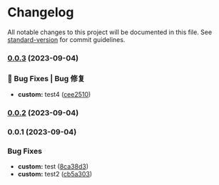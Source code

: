 # Changelog

All notable changes to this project will be documented in this file. See [standard-version](https://github.com/conventional-changelog/standard-version) for commit guidelines.

### [0.0.3](https://github.com/zhangyixuan96/ailemente/compare/v0.0.2...v0.0.3) (2023-09-04)


### 🐛 Bug Fixes | Bug 修复

* **custom:** test4 ([cee2510](https://github.com/zhangyixuan96/ailemente/commit/cee2510fe7a6add931514c60f236943650c7d613))

### [0.0.2](https://github.com/zhangyixuan96/ailemente/compare/v0.0.1...v0.0.2) (2023-09-04)

### 0.0.1 (2023-09-04)


### Bug Fixes

* **custom:** test ([8ca38d3](https://github.com/zhangyixuan96/ailemente/commit/8ca38d354d8af96e5dc607e9a3f921728ef77470))
* **custom:** test2 ([cb5a303](https://github.com/zhangyixuan96/ailemente/commit/cb5a3037804996469df22bfee93da1135604483a))

